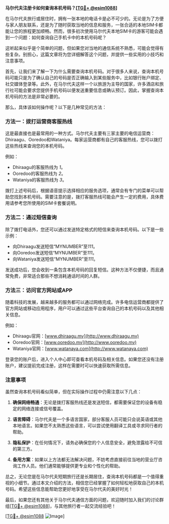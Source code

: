 **马尔代夫注册卡如何查询本机号码？[[TG💪+ @esim1088](https://t.me/s/esim1088)]**

在马尔代夫旅行或居住时，拥有一张本地的电话卡是必不可少的。无论是为了方便与家人朋友联系，还是为了随时获取当地的信息和服务，一张合适的本地SIM卡都能让您的旅程更加顺畅。然而，很多初次使用马尔代夫本地SIM卡的游客可能会遇到一个问题：如何查询自己手机卡中的本机号码呢？

这听起来似乎是个简单的问题，但如果您对当地的通信系统不熟悉，可能会觉得有些复杂。别担心，这篇文章将为您详细解答这个问题，并提供一些实用的小技巧和注意事项。

首先，让我们来了解一下为什么需要查询本机号码。对于很多人来说，查询本机号码可能只是为了确认自己的号码是否正确输入到某些服务中，比如银行账户绑定、社交媒体登录等。此外，在马尔代夫这样一个以旅游为主导的国家，许多酒店和旅行社可能会要求您提供手机号码以便发送重要信息或确认预订。因此，掌握查询本机号码的方法是非常必要的。

那么，具体该如何操作呢？以下是几种常见的方法：

### 方法一：拨打运营商客服热线

这是最直接也是最常用的一种方式。马尔代夫主要有三家主要的电信运营商：Dhiraagu、Ooredoo和Wataniya。每家运营商都有自己的客服热线，您可以拨打这些热线来查询您的本机号码。

例如：
- Dhiraagu的客服热线为 *1*。
- Ooredoo的客服热线为 *2*。
- Wataniya的客服热线为 *3*。

拨打上述号码后，根据语音提示选择相应的服务选项，通常会有专门的菜单可以帮助您找到本机号码。需要注意的是，拨打客服热线可能会产生一定的费用，具体费用请参考您所使用的SIM卡套餐说明。

### 方法二：通过短信查询

除了拨打电话外，您还可以通过发送特定格式的短信来查询本机号码。以下是一些示例：

- 向Dhiraagu发送短信“MYNUMBER”至*111*。
- 向Ooredoo发送短信“MYNUMBER”至*111*。
- 向Wataniya发送短信“MYNUMBER”至*111*。

发送成功后，您会收到一条包含本机号码的回复短信。这种方法不仅便捷，而且通常免费，非常适合那些不想消耗通话时间的人群。

### 方法三：访问官方网站或APP

随着科技的发展，越来越多的服务都可以通过网络完成。许多电信运营商都提供了官方网站或移动应用程序，用户可以通过这些平台查询自己的本机号码以及其他相关信息。

例如：
- Dhiraagu官网：[www.dhiraagu.mv](http://www.dhiraagu.mv)
- Ooredoo官网：[www.ooredoo.mv](http://www.ooredoo.mv)
- Wataniya官网：[www.watanaya.com](http://www.watanaya.com)

登录您的账户后，进入个人中心即可查看本机号码及相关信息。如果您还没有注册账户，建议提前完成注册，这样在需要时可以快速获取所需信息。

### 注意事项

虽然查询本机号码看似简单，但在实际操作过程中仍需注意以下几点：

1. **确保网络畅通**：无论是拨打客服热线还是发送短信，都需要保证您的设备有稳定的网络连接或信号覆盖。
   
2. **语言障碍**：马尔代夫是一个多语言国家，部分客服人员可能只会说英语或其他本地语言。如果您不太熟悉这些语言，可以尝试使用翻译工具或寻求同行者的帮助。

3. **隐私保护**：在任何情况下，请务必确保您的个人信息安全，避免泄露给不可信的第三方。

4. **备用方案**：如果以上方法都无法解决问题，不妨考虑直接前往当地的营业厅咨询工作人员。他们通常能够提供更专业和个性化的帮助。

总之，无论您是在马尔代夫短期旅行还是长期居住，查询本机号码都是一个值得重视的小细节。通过本文介绍的方法，相信您已经掌握了如何轻松地获取自己的本机号码。希望这些信息能帮助您更好地享受在马尔代夫的美好时光！

最后，如果您还有其他关于马尔代夫通信方面的问题，欢迎随时加入我们的讨论群组[[TG💪+ @esim1088](https://t.me/s/esim1088)]，与其他旅行者一起交流经验吧！

[[TG💪+ @esim1088](https://t.me/s/esim1088) ![Image](https://i.postimg.cc/4NQfJmqS/Snipaste-2025-05-13-00-14-12.png)]